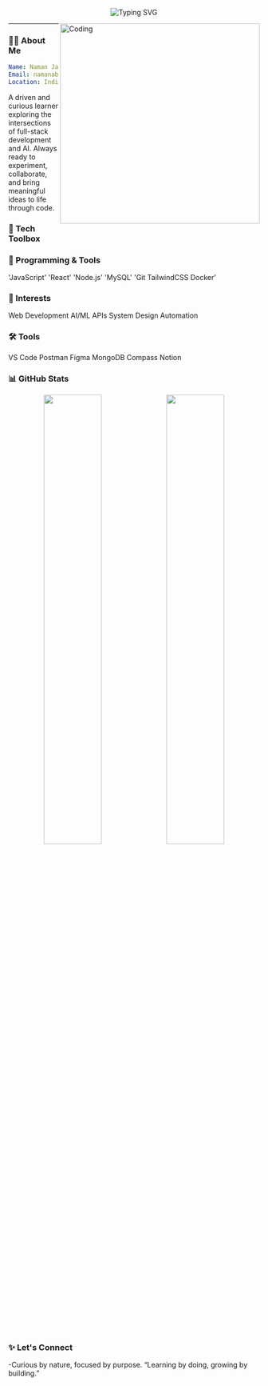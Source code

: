 
<p align="center">
  <img src="https://readme-typing-svg.demolab.com?font=Fira+Code&pause=1000&color=F78A4B&center=true&vCenter=true&width=440&lines=Hello+World!%2C+I'm+Naman+Jain.;I+love+building+cool+stuff.;Let's+connect+and+create+impact!" alt="Typing SVG" />
</p>

<img align="right" alt="Coding" width="400" src="https://mir-s3-cdn-cf.behance.net/project_modules/disp/601014116770475.6068beff4640a.gif">

---

### 🧑‍💻 About Me

```yaml
Name: Naman Jain
Email: namanabbad02@gmail.com
Location: India
```
A driven and curious learner exploring the intersections of full-stack development and AI.
Always ready to experiment, collaborate, and bring meaningful ideas to life through code.

### 🧰 Tech Toolbox
### 🚀 Programming & Tools
'JavaScript' 'React' 'Node.js' 'MySQL' 'Git TailwindCSS Docker'

### 🧠 Interests
Web Development AI/ML APIs System Design Automation

### 🛠️ Tools
VS Code Postman Figma MongoDB Compass Notion

### 📊 GitHub Stats
<p align="center"> <img src="https://github-readme-stats.vercel.app/api?username=namanabbad02&show_icons=true&theme=radical" width="48%" /> <img src="https://github-readme-streak-stats.herokuapp.com/?user=namanabbad02&theme=radical" width="48%" /> </p>

### ✨ Let's Connect
-Curious by nature, focused by purpose.
“Learning by doing, growing by building.”
